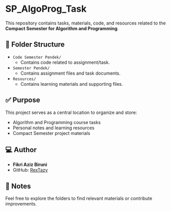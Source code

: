 # SP_AlgoProg_Task

This repository contains tasks, materials, code, and resources related to the **Compact Semester for Algorithm and Programming**.

## 📁 Folder Structure

- `Code Semester Pendek/`
  - Contains code related to assignment/task.
- `Semester Pendek/`
  - Contains assignment files and task documents.
- `Resources/`
  - Contains learning materials and supporting files.

## ✅ Purpose

This project serves as a central location to organize and store:

- Algorithm and Programming course tasks
- Personal notes and learning resources
- Compact Semester project materials

## 💻 Author

- **Fikri Aziz Biruni**
- GitHub: [RexTazy](https://github.com/RexTazy)

## 📌 Notes

Feel free to explore the folders to find relevant materials or contribute improvements.
